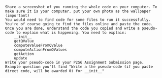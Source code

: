 

    Share a screenshot of you running the whole code on your computer. To make sure it is your computer, put your own photo as the wallpaper (important)
    You would need to find code for some files to run it successfully. You're of course going to find the files online and paste the code. 
    Once you are done, understand the code you copied and write a pseudo-code to explain what is happening. You need to explain:
        __init__
        getQValue
        computeValueFromQValue
        computeActionFromQValues
        getAction
        update
    Write your pseudo-code in your P2S6 Assignment Submission page. Example question you'll find "Write a the pseudo-code (if you paste direct code, will be awarded 0) for __init__"
